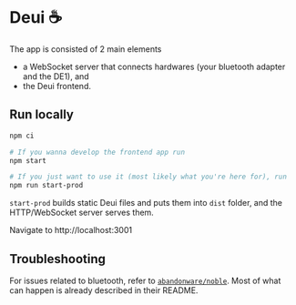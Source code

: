 # Deui ☕️

The app is consisted of 2 main elements

-   a WebSocket server that connects hardwares (your bluetooth adapter and the DE1), and
-   the Deui frontend.

## Run locally

```bash
npm ci

# If you wanna develop the frontend app run
npm start

# If you just want to use it (most likely what you're here for), run
npm run start-prod
```

`start-prod` builds static Deui files and puts them into `dist` folder, and the HTTP/WebSocket server serves them.

Navigate to http://localhost:3001

## Troubleshooting

For issues related to bluetooth, refer to [`abandonware/noble`](https://github.com/abandonware/noble). Most of what can happen is already described in their README.
